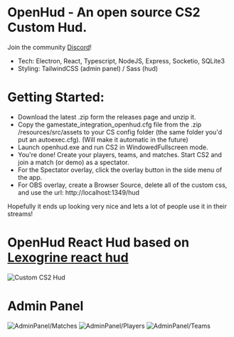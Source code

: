 # OpenHud - An open source CS2 Custom Hud.

Join the community [Discord](https://discord.gg/HApB9HyaWM)!

- Tech: Electron, React, Typescript, NodeJS, Express, Socketio, SQLite3
- Styling: TailwindCSS (admin panel) / Sass (hud)

# Getting Started:

- Download the latest .zip form the releases page and unzip it.
- Copy the gamestate_integration_openhud.cfg file from the .zip /resources/src/assets to your CS config folder (the same folder you'd put an autoexec.cfg). (Will make it automatic in the future)
- Launch openhud.exe and run CS2 in WindowedFullscreen mode.
- You're done! Create your players, teams, and matches. Start CS2 and join a match (or demo) as a spectator.
- For the Spectator overlay, click the overlay button in the side menu of the app.
- For OBS overlay, create a Browser Source, delete all of the custom css, and use the url: http://localhost:1349/hud

Hopefully it ends up looking very nice and lets a lot of people use it in their streams!

# OpenHud React Hud based on [Lexogrine react hud](https://github.com/JohnTimmermann/OpenHud-React-Hud)

![Custom CS2 Hud](https://i.imgur.com/OWexW9T.png)

# Admin Panel

![AdminPanel/Matches](https://i.imgur.com/hTIINK5.png)
![AdminPanel/Players](https://i.imgur.com/VuX5ncs.png)
![AdminPanel/Teams](https://i.imgur.com/NqtWXyD.png)
